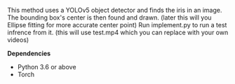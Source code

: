 This method uses a YOLOv5 object detector and finds the iris in an image.
The bounding box's center is then found and drawn. (later this will you Ellipse fitting for more accurate center point)
Run implement.py to run a test infrence from it. (this will use test.mp4 which you can replace with your own videos)

**Dependencies**
- Python 3.6 or above 
- Torch 

